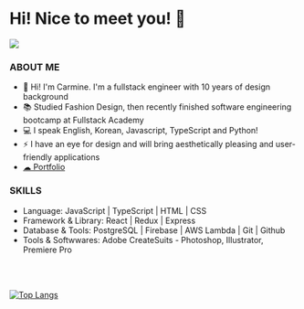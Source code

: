 <!--
**marchingkoala/marchingkoala** is a ✨ _special_ ✨ repository because its `README.md` (this file) appears on your GitHub profile.

Here are some ideas to get you started:

- 🔭 I’m currently working on ...
- 🌱 I’m currently learning ...
- 👯 I’m looking to collaborate on ...
- 🤔 I’m looking for help with ...
- 💬 Ask me about ...
- 📫 How to reach me: ...
- 😄 Pronouns: ...
- ⚡ Fun fact: ...
-->

# Hi! Nice to meet you! 👋


<!-- <div class="badge-base LI-profile-badge" data-locale="en_US" data-size="medium" data-theme="dark" data-type="VERTICAL" data-vanity="carminero0921" data-version="v1"><a class="badge-base__link LI-simple-link" href="https://www.linkedin.com/in/carminero0921?trk=profile-badge">
  <img src="https://img.shields.io/badge/LinkedIn-0077B5?style=for-the-badge&logo=linkedin&logoColor=white">
  </a> -->
  <a href="mailto:yri.carmine@gmail.com"><img src="https://img.shields.io/badge/Gmail-D14836?style=for-the-badge&logo=gmail&logoColor=white"></a>
</div>
<h3>ABOUT ME</h3>
<ul>
  <li>👋 Hi! I'm Carmine. I'm a fullstack engineer with 10 years of design background</li>
  <li>📚 Studied Fashion Design, then recently finished software engineering bootcamp at Fullstack Academy</li>
  <li>💻 I speak English, Korean, Javascript, TypeScript and Python!</li>
  <li>⚡ I have an eye for design and will bring aesthetically pleasing and user-friendly applications</li>
  <li><a href="https://carmine-yijin-ro.onrender.com/">☁ Portfolio</a></li>
</ul>

<h3>SKILLS</h3>
<ul>
  <li>Language: JavaScript | TypeScript | HTML | CSS</li>
  <li>Framework & Library: React | Redux | Express</li>
  <li>Database & Tools: PostgreSQL | Firebase | AWS Lambda | Git | Github</li>
  <li>Tools & Softwwares: Adobe CreateSuits - Photoshop, Illustrator, Premiere Pro</li>
  
</ul>
<br>
<br>

[![Top Langs](https://github-readme-stats.vercel.app/api/top-langs/?username=marchingkoala&langs_count=8&theme=dark)](https://github.com/anuraghazra/github-readme-stats)
<br>
<!-- ![Anurag's GitHub stats](https://github-readme-stats.vercel.app/api?username=marchingkoala&show_icons=true&theme=radical) -->
<!-- [![GitHub Streak](https://streak-stats.demolab.com/?user=marchingkoala&theme=dark)](https://git.io/streak-stats) -->
